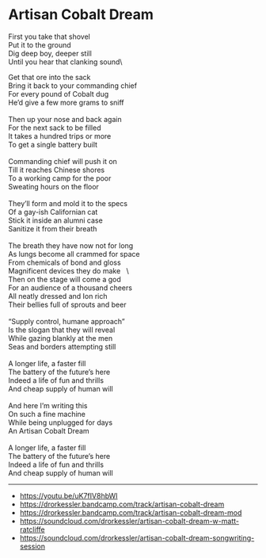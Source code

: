 # Artisan Cobalt Dream

First you take that shovel\
Put it to the ground\
Dig deep boy, deeper still\
Until you hear that clanking sound\

Get that ore into the sack\
Bring it back to your commanding chief\
For every pound of Cobalt dug\
He’d give a few more grams to sniff\
\
Then up your nose and back again\
For the next sack to be filled\
It takes a hundred trips or more\
To get a single battery built\
\
Commanding chief will push it on\
Till it reaches Chinese shores\
To a working camp for the poor\
Sweating hours on the floor\
\
They’ll form and mold it to the specs\
Of a gay-ish Californian cat\
Stick it inside an alumni case\
Sanitize it from their breath\
\
The breath they have now not for long\
As lungs become all crammed for space\
From chemicals of bond and gloss\
Magnificent devices they do make  
\        
Then on the stage will come a god\
For an audience of a thousand cheers\
All neatly dressed and Ion rich\
Their bellies full of sprouts and beer\
\
“Supply control, humane approach”\
Is the slogan that they will reveal\
While gazing blankly at the men\
Seas and borders attempting still\
\
A longer life, a faster fill\
The battery of the future’s here\
Indeed a life of fun and thrills\
And cheap supply of human will\
\
And here I’m writing this\
On such a fine machine\
While being unplugged for days\
An Artisan Cobalt Dream\
\
A longer life, a faster fill\
The battery of the future’s here\
Indeed a life of fun and thrills\
And cheap supply of human will

---
- https://youtu.be/uK7fIV8hbWI
- https://drorkessler.bandcamp.com/track/artisan-cobalt-dream
- https://drorkessler.bandcamp.com/track/artisan-cobalt-dream-mod
- https://soundcloud.com/drorkessler/artisan-cobalt-dream-w-matt-ratcliffe
- https://soundcloud.com/drorkessler/artisan-cobalt-dream-songwriting-session
